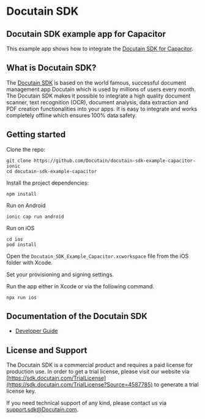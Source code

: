 # Docutain SDK

## Docutain SDK example app for Capacitor

This example app shows how to integrate the [Docutain SDK for Capacitor](https://sdk.Docutain.com).

## What is Docutain SDK?

The [Docutain SDK](https://SDK.docutain.com) is based on the world famous, successful document management app Docutain which is used by millions of users every month. The Docutain SDK makes it possible to integrate a high quality document scanner, text recognition (OCR), document analysis, data extraction and PDF creation functionalities into your apps. It is easy to integrate and works completely offline which ensures 100% data safety.

## Getting started

Clone the repo:

```
git clone https://github.com/Docutain/docutain-sdk-example-capacitor-ionic
cd docutain-sdk-example-capacitor
```

Install the project dependencies:

```
npm install
```

Run on Android

```
ionic cap run android
```

Run on iOS

```
cd ios
pod install
```

Open the `Docutain_SDK_Example_Capacitor.xcworkspace` file from the iOS folder with Xcode.

Set your provisioning and signing settings.

Run the app either in Xcode or via the following command.

```
npx run ios
```

## Documentation of the Docutain SDK

- [Developer Guide](https://docs.docutain.com/docs/capacitor/intro)

## License and Support

The Docutain SDK is a commercial product and requires a paid license for production use. In order to get a trial license, please visit our website via [https://sdk.docutain.com/TrialLicense](https://sdk.docutain.com/TrialLicense?Source=4587785) to generate a trial license key. 

If you need technical support of any kind, please contact us via [support.sdk@Docutain.com](mailto:support.sdk@Docutain.com).





